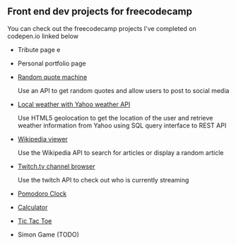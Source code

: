 ## Front end dev projects for freecodecamp

You can check out the freecodecamp projects I've completed on codepen.io linked below

* Tribute page
e
* Personal portfolio page

* [Random quote machine](https://codepen.io/dalematthews/full/XZKKKg/)

  Use an API to get random quotes and allow users to post to social media
  
* [Local weather with Yahoo weather API](https://codepen.io/dalematthews/full/qxNyzQ/)

  Use HTML5 geolocation to get the location of the user and retrieve weather information from Yahoo using SQL query interface to REST API
  
* [Wikipedia viewer](https://codepen.io/dalematthews/full/oELOYR/)

  Use the Wikipedia API to search for articles or display a random article
  
* [Twitch.tv channel browser](https://codepen.io/dalematthews/full/yvVrxo/)

  Use the twitch API to check out who is currently streaming
  
* [Pomodoro Clock](https://codepen.io/dalematthews/full/eVEMXP/)

* [Calculator](https://codepen.io/dalematthews/full/xYEeYQ/)

* [Tic Tac Toe](https://codepen.io/dalematthews/full/KQXyom/)

* Simon Game (TODO)
